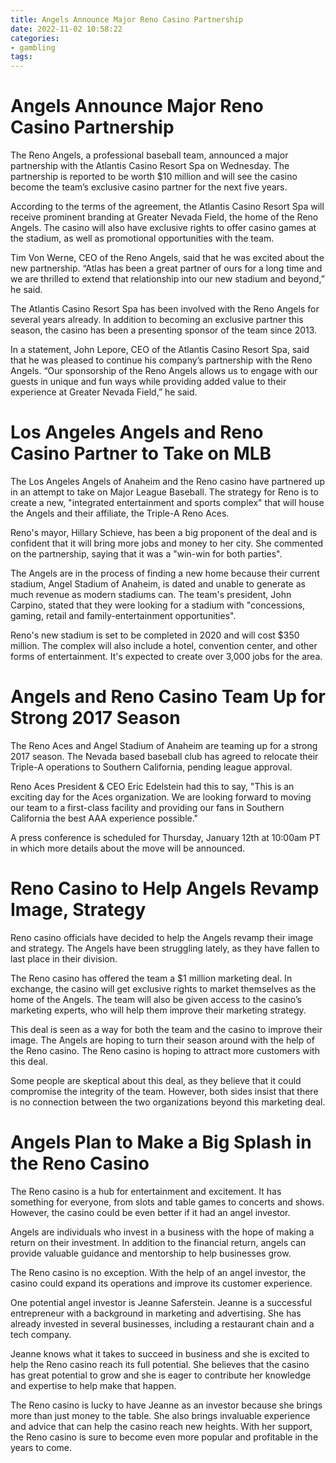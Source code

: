 ```yaml
---
title: Angels Announce Major Reno Casino Partnership
date: 2022-11-02 10:58:22
categories:
- gambling
tags:
---
```



#  Angels Announce Major Reno Casino Partnership

The Reno Angels, a professional baseball team, announced a major partnership with the Atlantis Casino Resort Spa on Wednesday. The partnership is reported to be worth $10 million and will see the casino become the team’s exclusive casino partner for the next five years.

According to the terms of the agreement, the Atlantis Casino Resort Spa will receive prominent branding at Greater Nevada Field, the home of the Reno Angels. The casino will also have exclusive rights to offer casino games at the stadium, as well as promotional opportunities with the team.

Tim Von Werne, CEO of the Reno Angels, said that he was excited about the new partnership. “Atlas has been a great partner of ours for a long time and we are thrilled to extend that relationship into our new stadium and beyond,” he said.

The Atlantis Casino Resort Spa has been involved with the Reno Angels for several years already. In addition to becoming an exclusive partner this season, the casino has been a presenting sponsor of the team since 2013.

In a statement, John Lepore, CEO of the Atlantis Casino Resort Spa, said that he was pleased to continue his company’s partnership with the Reno Angels. “Our sponsorship of the Reno Angels allows us to engage with our guests in unique and fun ways while providing added value to their experience at Greater Nevada Field,” he said.

#  Los Angeles Angels and Reno Casino Partner to Take on MLB

The Los Angeles Angels of Anaheim and the Reno casino have partnered up in an attempt to take on Major League Baseball. The strategy for Reno is to create a new, "integrated entertainment and sports complex" that will house the Angels and their affiliate, the Triple-A Reno Aces.

Reno's mayor, Hillary Schieve, has been a big proponent of the deal and is confident that it will bring more jobs and money to her city. She commented on the partnership, saying that it was a "win-win for both parties".

The Angels are in the process of finding a new home because their current stadium, Angel Stadium of Anaheim, is dated and unable to generate as much revenue as modern stadiums can. The team's president, John Carpino, stated that they were looking for a stadium with "concessions, gaming, retail and family-entertainment opportunities".

Reno's new stadium is set to be completed in 2020 and will cost $350 million. The complex will also include a hotel, convention center, and other forms of entertainment. It's expected to create over 3,000 jobs for the area.

#  Angels and Reno Casino Team Up for Strong 2017 Season

The Reno Aces and Angel Stadium of Anaheim are teaming up for a strong 2017 season. The Nevada based baseball club has agreed to relocate their Triple-A operations to Southern California, pending league approval.

Reno Aces President & CEO Eric Edelstein had this to say, "This is an exciting day for the Aces organization. We are looking forward to moving our team to a first-class facility and providing our fans in Southern California the best AAA experience possible."

A press conference is scheduled for Thursday, January 12th at 10:00am PT in which more details about the move will be announced.

#  Reno Casino to Help Angels Revamp Image, Strategy

Reno casino officials have decided to help the Angels revamp their image and strategy. The Angels have been struggling lately, as they have fallen to last place in their division.

The Reno casino has offered the team a $1 million marketing deal. In exchange, the casino will get exclusive rights to market themselves as the home of the Angels. The team will also be given access to the casino’s marketing experts, who will help them improve their marketing strategy.

This deal is seen as a way for both the team and the casino to improve their image. The Angels are hoping to turn their season around with the help of the Reno casino. The Reno casino is hoping to attract more customers with this deal.

Some people are skeptical about this deal, as they believe that it could compromise the integrity of the team. However, both sides insist that there is no connection between the two organizations beyond this marketing deal.

#  Angels Plan to Make a Big Splash in the Reno Casino

The Reno casino is a hub for entertainment and excitement. It has something for everyone, from slots and table games to concerts and shows. However, the casino could be even better if it had an angel investor.

Angels are individuals who invest in a business with the hope of making a return on their investment. In addition to the financial return, angels can provide valuable guidance and mentorship to help businesses grow.

The Reno casino is no exception. With the help of an angel investor, the casino could expand its operations and improve its customer experience.

One potential angel investor is Jeanne Saferstein. Jeanne is a successful entrepreneur with a background in marketing and advertising. She has already invested in several businesses, including a restaurant chain and a tech company.

Jeanne knows what it takes to succeed in business and she is excited to help the Reno casino reach its full potential. She believes that the casino has great potential to grow and she is eager to contribute her knowledge and expertise to help make that happen.

The Reno casino is lucky to have Jeanne as an investor because she brings more than just money to the table. She also brings invaluable experience and advice that can help the casino reach new heights. With her support, the Reno casino is sure to become even more popular and profitable in the years to come.